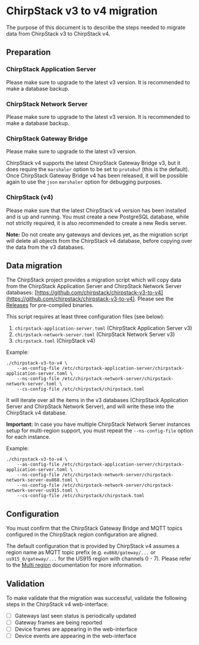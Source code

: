 # ChirpStack v3 to v4 migration

The purpose of this document is to describe the steps needed to migrate
data from ChirpStack v3 to ChirpStack v4.

## Preparation

### ChirpStack Application Server

Please make sure to upgrade to the latest v3 version. It is recommended to
make a database backup.

### ChirpStack Network Server

Please make sure to upgrade to the latest v3 version. It is recommended to
make a database backup.

### ChirpStack Gateway Bridge

Please make sure to upgrade to the latest v3 version.

ChirpStack v4 supports the latest ChirpStack Gateway Bridge v3, but it does
require the `marshaler` option to be set to `protobuf` (this is the default).
Once ChirpStack Gateway Bridge v4 has been released, it will be possible again
to use the `json` `marshaler` option for debugging purposes.

### ChirpStack (v4)

Please make sure that the latest ChirpStack v4 version has been installed
and is up and running. You must create a new PostgreSQL database, while not
strictly required, it is also recommended to create a new Redis server.

**Note:** Do not create any gateways and devices yet, as the migration script
will delete all objects from the ChirpStack v4 database, before copying over
the data from the v3 databases.

## Data migration

The ChirpStack project provides a migration script which will copy data from
the ChirpStack Application Server and ChirpStack Network Server databases:
[https://github.com/chirpstack/chirpstack-v3-to-v4](https://github.com/chirpstack/chirpstack-v3-to-v4).
Please see the [Releases](https://github.com/chirpstack/chirpstack-v3-to-v4/releases)
for pre-compiled binaries.

This script requires at least three configuration files (see below):

1. `chirpstack-application-server.toml` (ChirpStack Application Server v3)
1. `chirpstack-network-server.toml` (ChirpStack Network Server v3)
1. `chirpstack.toml` (ChirpStack v4)

Example:

```
./chirpstack-v3-to-v4 \
	--as-config-file /etc/chirpstack-application-server/chirpstack-application-server.toml \
	--ns-config-file /etc/chirpstack-network-server/chirpstack-network-server.toml \
	--cs-config-file /etc/chirpstack/chirpstack.toml
```

It will iterate over all the items in the v3 databases (ChirpStack Application
Server and ChirpStack Network Server), and will write these into the
ChirpStack v4 database.

**Important:** In case you have multiple ChirpStack Network Server instances setup for
multi-region support, you must repeat the `--ns-config-file` option for each
instance.

Example:

```
./chirpstack-v3-to-v4 \
	--as-config-file /etc/chirpstack-application-server/chirpstack-application-server.toml \
	--ns-config-file /etc/chirpstack-network-server/chirpstack-network-server-eu868.toml \
	--ns-config-file /etc/chirpstack-network-server/chirpstack-network-server-us915.toml \
	--cs-config-file /etc/chirpstack/chirpstack.toml
```

## Configuration

You must confirm that the ChirpStack Gateway Bridge and MQTT topics configured
in the ChirpStack region configuration are aligned.

The default configuration that is provided by ChirpStack v4 assumes a region
name as MQTT topic prefix (e.g. `eu868/gateway/...` or `us915_0/gateway/...` for
the US915 region with channels 0 - 7). Please refer to the [Multi region](./chirpstack/features/multi-reagion.md)
documentation for more information.

## Validation

To make validate that the migration was successful, validate the following
steps in the ChirpStack v4 web-interface:

- [ ] Gateways last seen status is periodically updated
- [ ] Gateway frames are being reported
- [ ] Device frames are appearing in the web-interface
- [ ] Device events are appearing in the web-interface
